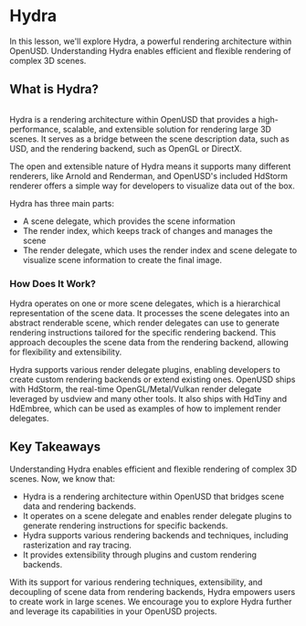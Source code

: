 # Hydra

In this lesson, we'll explore Hydra, a powerful rendering architecture within OpenUSD. Understanding Hydra enables efficient and flexible rendering of complex 3D scenes.

## What is Hydra?

```{kaltura} 1_aggsw6zi
```

Hydra is a rendering architecture within OpenUSD that provides a high-performance, scalable, and extensible solution for rendering large 3D scenes. It serves as a bridge between the scene description data, such as USD, and the rendering backend, such as OpenGL or DirectX.

The open and extensible nature of Hydra means it supports many different renderers, like Arnold and Renderman, and OpenUSD's included HdStorm renderer offers a simple way for developers to visualize data out of the box.

Hydra has three main parts:

* A scene delegate, which provides the scene information
* The render index, which keeps track of changes and manages the scene
* The render delegate, which uses the render index and scene delegate to visualize scene information to create the final image.

### How Does It Work?

Hydra operates on one or more scene delegates, which is a hierarchical representation of the scene data. It processes the scene delegates into an abstract renderable scene, which render delegates can use to generate rendering instructions tailored for the specific rendering backend. This approach decouples the scene data from the rendering backend, allowing for flexibility and extensibility.

Hydra supports various render delegate plugins, enabling developers to create custom rendering backends or extend existing ones. OpenUSD ships with HdStorm, the real-time OpenGL/Metal/Vulkan render delegate leveraged by usdview and many other tools. It also ships with HdTiny and HdEmbree, which can be used as
examples of how to implement render delegates.

## Key Takeaways

Understanding Hydra enables efficient and flexible rendering of complex 3D scenes. Now, we know that:

* Hydra is a rendering architecture within OpenUSD that bridges scene data and rendering backends.
* It operates on a scene delegate and enables render delegate plugins to generate rendering instructions for specific backends.
* Hydra supports various rendering backends and techniques, including rasterization and ray tracing.
* It provides extensibility through plugins and custom rendering backends.

With its support for various rendering techniques, extensibility, and decoupling of scene data from rendering backends, Hydra empowers users to create work in large scenes. We encourage you to explore Hydra further and leverage its capabilities in your OpenUSD projects.




